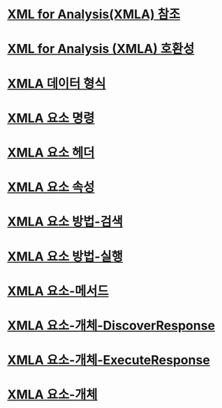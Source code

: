 # [XML for Analysis(XMLA) 참조](xml-for-analysis-xmla-reference.md)

# [XML for Analysis (XMLA) 호환성](xml-for-analysis-compliance-xmla.md)
# [XMLA 데이터 형식](../../analysis-services/xmla/xml-data-types/xml-data-types-xmla.md)
# [XMLA 요소 명령](../../analysis-services/xmla/xml-elements-commands/xml-elements-commands.md)
# [XMLA 요소 헤더](../../analysis-services/xmla/xml-elements-headers/xml-elements-headers.md)
# [XMLA 요소 속성](../../analysis-services/xmla/xml-elements-properties/xml-elements-properties.md)
# [XMLA 요소 방법-검색](xml-elements-methods-discover.md)
# [XMLA 요소 방법-실행](xml-elements-methods-execute.md)
# [XMLA 요소-메서드](xml-elements-methods.md)
# [XMLA 요소-개체-DiscoverResponse](xml-elements-objects-discoverresponse.md)
# [XMLA 요소-개체-ExecuteResponse](xml-elements-objects-executeresponse.md)
# [XMLA 요소-개체](xml-elements-objects.md)

